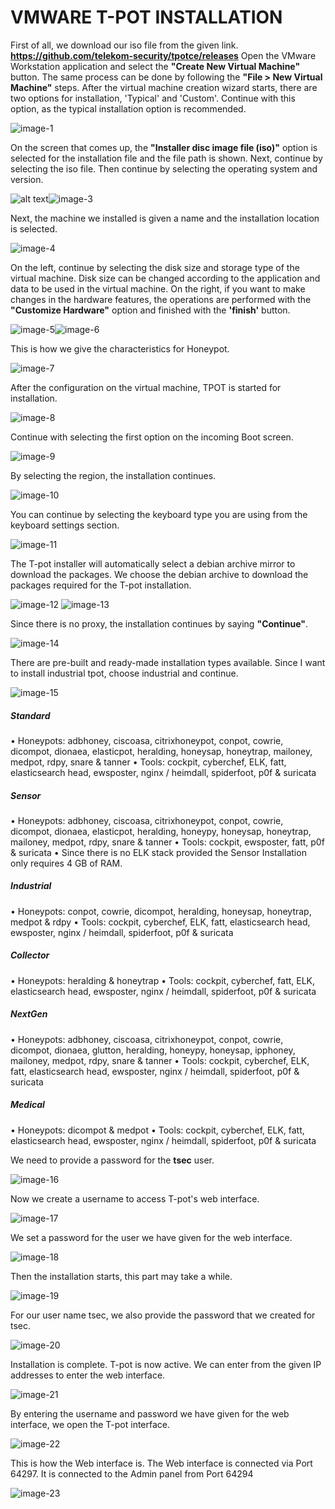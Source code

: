 # VMWARE T-POT INSTALLATION

First of all, we download our iso file from the given link. **https://github.com/telekom-security/tpotce/releases**
Open the VMware Workstation application and select the **"Create New Virtual Machine"** button. The same process can be done by following the **"File > New Virtual Machine"** steps.
After the virtual machine creation wizard starts, there are two options for installation, 'Typical' and 'Custom'. Continue with this option, as the typical installation option is recommended.

![image-1](https://github.com/ics-scada/Honeypot/blob/main/İmages/1.PNG) 

On the screen that comes up, the **"Installer disc image file (iso)"** option is selected for the installation file and the file path is shown. Next, continue by selecting the iso file. Then continue by selecting the operating system and version.

![alt text](https://github.com/ics-scada/Honeypot/blob/main/İmages/2.PNG)![image-3](https://github.com/ics-scada/Honeypot/blob/main/İmages/3.PNG)

Next, the machine we installed is given a name and the installation location is selected.

![image-4](https://github.com/ics-scada/Honeypot/blob/main/İmages/4.PNG)

On the left, continue by selecting the disk size and storage type of the virtual machine. Disk size can be changed according to the application and data to be used in the virtual machine.
On the right, if you want to make changes in the hardware features, the operations are performed with the **"Customize Hardware"** option and finished with the **'finish'** button.

![image-5](https://github.com/ics-scada/Honeypot/blob/main/İmages/5.PNG)![image-6](https://github.com/ics-scada/Honeypot/blob/main/İmages/6.PNG)

This is how we give the characteristics for Honeypot.

![image-7](https://github.com/ics-scada/Honeypot/blob/main/İmages/7.PNG)

After the configuration on the virtual machine, TPOT is started for installation.

![image-8](https://github.com/ics-scada/Honeypot/blob/main/İmages/8.PNG)

Continue with selecting the first option on the incoming Boot screen. 

![image-9](https://github.com/ics-scada/Honeypot/blob/main/İmages/9.PNG)

By selecting the region, the installation continues.

![image-10](https://github.com/ics-scada/Honeypot/blob/main/İmages/10.PNG)

You can continue by selecting the keyboard type you are using from the keyboard settings section.

![image-11](https://github.com/ics-scada/Honeypot/blob/main/İmages/11.PNG)

The T-pot installer will automatically select a debian archive mirror to download the packages. We choose the debian archive to download the packages required for the T-pot installation.

![image-12](https://github.com/ics-scada/Honeypot/blob/main/İmages/12.PNG)
![image-13](https://github.com/ics-scada/Honeypot/blob/main/İmages/13.PNG)

Since there is no proxy, the installation continues by saying **"Continue"**.

![image-14](https://github.com/ics-scada/Honeypot/blob/main/İmages/14.PNG)

There are pre-built and ready-made installation types available. Since I want to install industrial tpot, choose industrial and continue.

![image-15](https://github.com/ics-scada/Honeypot/blob/main/İmages/15.PNG)

##### Standard
•	Honeypots: adbhoney, ciscoasa, citrixhoneypot, conpot, cowrie, dicompot, dionaea, elasticpot, heralding, honeysap, honeytrap, mailoney, medpot, rdpy, snare & tanner
•	Tools: cockpit, cyberchef, ELK, fatt, elasticsearch head, ewsposter, nginx / heimdall, spiderfoot, p0f & suricata
##### Sensor
•	Honeypots: adbhoney, ciscoasa, citrixhoneypot, conpot, cowrie, dicompot, dionaea, elasticpot, heralding, honeypy, honeysap, honeytrap, mailoney, medpot, rdpy, snare & tanner
•	Tools: cockpit, ewsposter, fatt, p0f & suricata
•	Since there is no ELK stack provided the Sensor Installation only requires 4 GB of RAM.
##### Industrial
•	Honeypots: conpot, cowrie, dicompot, heralding, honeysap, honeytrap, medpot & rdpy
•	Tools: cockpit, cyberchef, ELK, fatt, elasticsearch head, ewsposter, nginx / heimdall, spiderfoot, p0f & suricata
##### Collector
•	Honeypots: heralding & honeytrap
•	Tools: cockpit, cyberchef, fatt, ELK, elasticsearch head, ewsposter, nginx / heimdall, spiderfoot, p0f & suricata
##### NextGen
•	Honeypots: adbhoney, ciscoasa, citrixhoneypot, conpot, cowrie, dicompot, dionaea, glutton, heralding, honeypy, honeysap, ipphoney, mailoney, medpot, rdpy, snare & tanner
•	Tools: cockpit, cyberchef, ELK, fatt, elasticsearch head, ewsposter, nginx / heimdall, spiderfoot, p0f & suricata
##### Medical
•	Honeypots: dicompot & medpot
•	Tools: cockpit, cyberchef, ELK, fatt, elasticsearch head, ewsposter, nginx / heimdall, spiderfoot, p0f & suricata

We need to provide a password for the **tsec** user.

![image-16](https://github.com/ics-scada/Honeypot/blob/main/İmages/16.PNG)

Now we create a username to access T-pot's web interface.

![image-17](https://github.com/ics-scada/Honeypot/blob/main/İmages/17.PNG)

We set a password for the user we have given for the web interface.

![image-18](https://github.com/ics-scada/Honeypot/blob/main/İmages/18.PNG)

Then the installation starts, this part may take a while.

![image-19](https://github.com/ics-scada/Honeypot/blob/main/İmages/19.PNG)

For our user name tsec, we also provide the password that we created for tsec.

![image-20](https://github.com/ics-scada/Honeypot/blob/main/İmages/20.PNG)

Installation is complete. T-pot is now active. We can enter from the given IP addresses to enter the web interface.

![image-21](https://github.com/ics-scada/Honeypot/blob/main/İmages/21.PNG)

By entering the username and password we have given for the web interface, we open the T-pot interface.

![image-22](https://github.com/ics-scada/Honeypot/blob/main/İmages/22.PNG)

This is how the Web interface is. The Web interface is connected via Port 64297. It is connected to the Admin panel from Port 64294

![image-23](https://github.com/ics-scada/Honeypot/blob/main/İmages/23.PNG)
